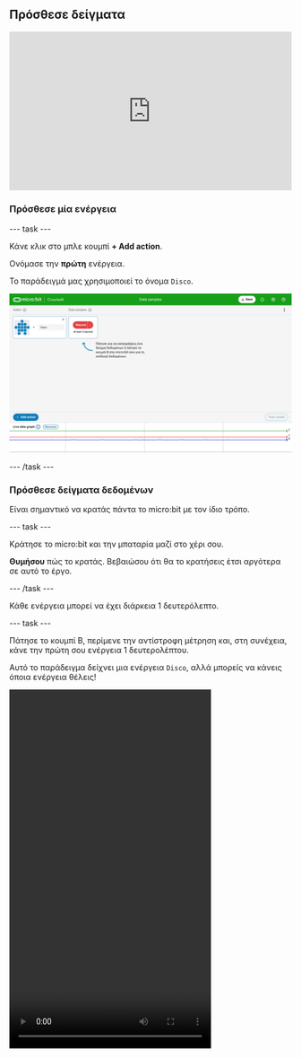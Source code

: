 ## Πρόσθεσε δείγματα

<html>
  <div style="position: relative; overflow: hidden; padding-top: 56.25%;">
    <iframe style="position: absolute; top: 0; left: 0; right: 0; width: 100%; height: 100%; border: none;" src="https://www.youtube.com/embed/wCOEoAI2X28?rel=0&cc_load_policy=1" allowfullscreen allow="accelerometer; autoplay; clipboard-write; encrypted-media; gyroscope; picture-in-picture; web-share"></iframe>
  </div>
</html>

### Πρόσθεσε μία ενέργεια

\--- task ---

Κάνε κλικ στο μπλε κουμπί **+ Add action**.

Ονόμασε την **πρώτη** ενέργεια.

Το παράδειγμά μας χρησιμοποιεί το όνομα `Disco`.

![Στιγμιότυπο οθόνης που δείχνει το όνομα μιας ενέργειας](images/action.png)

\--- /task ---

### Πρόσθεσε δείγματα δεδομένων

Είναι σημαντικό να κρατάς πάντα το micro:bit με τον ίδιο τρόπο.

\--- task ---

Κράτησε το micro:bit και την μπαταρία μαζί στο χέρι σου.

**Θυμήσου** πώς το κρατάς. Βεβαιώσου ότι θα το κρατήσεις έτσι αργότερα σε αυτό το έργο.

\--- /task ---

Κάθε ενέργεια μπορεί να έχει διάρκεια 1 δευτερόλεπτο.

\--- task ---

Πάτησε το κουμπί B, περίμενε την αντίστροφη μέτρηση και, στη συνέχεια, κάνε την πρώτη σου ενέργεια 1 δευτερολέπτου.

Αυτό το παράδειγμα δείχνει μια ενέργεια `Disco`, αλλά μπορείς να κάνεις όποια ενέργεια θέλεις!

<video width="360" height="640" controls>
  <source src="images/disco.mp4" type="video/mp4" alt="A video of young person recording samples of a dance move">
  
Your browser does not support the video tag.
</video>

\--- /task ---

\--- task ---

Πρόσθεσε περισσότερα δείγματα της πρώτης σου ενέργειας, μέχρι να έχεις τουλάχιστον **10 δείγματα**.

![Στιγμιότυπο οθόνης που δείχνει 10 δείγματα μιας ενέργειας](images/disco10.png)

\--- /task ---

### Πρόσθεσε μία δεύτερη ενέργεια

\--- task ---

Κάνε κλικ στο μπλε κουμπί **+ Add action**.

Ονόμασε την **δεύτερη** ενέργεια.

Το παράδειγμά μας χρησιμοποιεί το όνομα `Floss`.

\--- /task ---

\--- task ---

Πρόσθεσε δείγματα της δεύτερης σου ενέργειας, μέχρι να έχεις τουλάχιστον **10 δείγματα**.

Αυτό το παράδειγμα δείχνει μια ενέργεια `Floss`, αλλά μπορείς να κάνεις όποια ενέργεια θέλεις!

<video width="360" height="640" controls>
  <source src="images/floss.mp4" type="video/mp4" alt="A video of young person recording samples of a dance move">
  
Your browser does not support the video tag.
</video>

\--- /task ---

